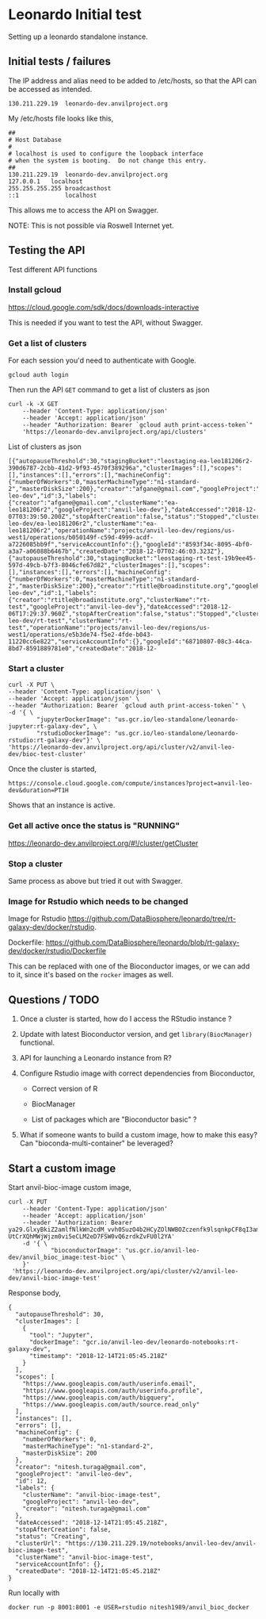 # Leonardo Initial test

Setting up a leonardo standalone instance.

## Initial tests / failures

The IP address and alias need to be added to /etc/hosts, so that the
API can be accessed as intended.

```
130.211.229.19 	leonardo-dev.anvilproject.org
```

My /etc/hosts file looks like this,

```
##
# Host Database
#
# localhost is used to configure the loopback interface
# when the system is booting.  Do not change this entry.
##
130.211.229.19  leonardo-dev.anvilproject.org
127.0.0.1	localhost
255.255.255.255	broadcasthost
::1             localhost
```

This allows me to access the API on Swagger. 

NOTE: This is not possible via Roswell Internet yet. 

## Testing the API

Test different API functions

### Install gcloud

https://cloud.google.com/sdk/docs/downloads-interactive

This is needed if you want to test the API, without Swagger.

### Get a list of clusters

For each session you'd need to authenticate with Google.

```
gcloud auth login
```

Then run the API `GET` command to get a list of clusters as json

```
curl -k -X GET 
	--header 'Content-Type: application/json' 
	--header 'Accept: application/json'
	--header "Authorization: Bearer `gcloud auth print-access-token`" 
	'https://leonardo-dev.anvilproject.org/api/clusters'
```

List of clusters as json

```
[{"autopauseThreshold":30,"stagingBucket":"leostaging-ea-leo181206r2-390d6787-2cbb-41d2-9f93-4570f389296a","clusterImages":[],"scopes":[],"instances":[],"errors":[],"machineConfig":{"numberOfWorkers":0,"masterMachineType":"n1-standard-2","masterDiskSize":200},"creator":"afgane@gmail.com","googleProject":"anvil-leo-dev","id":3,"labels":{"creator":"afgane@gmail.com","clusterName":"ea-leo181206r2","googleProject":"anvil-leo-dev"},"dateAccessed":"2018-12-07T03:39:50.200Z","stopAfterCreation":false,"status":"Stopped","clusterUrl":"https://130.211.229.19/notebooks/anvil-leo-dev/ea-leo181206r2","clusterName":"ea-leo181206r2","operationName":"projects/anvil-leo-dev/regions/us-west1/operations/b050149f-c59d-4999-acdf-a7226085bb9f","serviceAccountInfo":{},"googleId":"8593f34c-8095-4bf0-a3a7-a06088b6467b","createdDate":"2018-12-07T02:46:03.323Z"},{"autopauseThreshold":30,"stagingBucket":"leostaging-rt-test-19b9ee45-597d-49cb-b7f3-8046cfe67d82","clusterImages":[],"scopes":[],"instances":[],"errors":[],"machineConfig":{"numberOfWorkers":0,"masterMachineType":"n1-standard-2","masterDiskSize":200},"creator":"rtitle@broadinstitute.org","googleProject":"anvil-leo-dev","id":1,"labels":{"creator":"rtitle@broadinstitute.org","clusterName":"rt-test","googleProject":"anvil-leo-dev"},"dateAccessed":"2018-12-06T17:29:37.960Z","stopAfterCreation":false,"status":"Stopped","clusterUrl":"https://130.211.229.19/notebooks/anvil-leo-dev/rt-test","clusterName":"rt-test","operationName":"projects/anvil-leo-dev/regions/us-west1/operations/e5b3de74-f5e2-4fde-b043-11220cc6e822","serviceAccountInfo":{},"googleId":"68710807-08c3-44ca-8bd7-8591889781e0","createdDate":"2018-12-
```


### Start a cluster


```
curl -X PUT \
--header 'Content-Type: application/json' \
--header 'Accept: application/json' \
--header "Authorization: Bearer `gcloud auth print-access-token`" \
-d '{ \ 
   		"jupyterDockerImage": "us.gcr.io/leo-standalone/leonardo-jupyter:rt-galaxy-dev", \ 
   		"rstudioDockerImage": "us.gcr.io/leo-standalone/leonardo-rstudio:rt-galaxy-dev"}' \ 
'https://leonardo-dev.anvilproject.org/api/cluster/v2/anvil-leo-dev/bioc-test-cluster'
```

Once the cluster is started,

	https://console.cloud.google.com/compute/instances?project=anvil-leo-dev&duration=PT1H

Shows that an instance is active. 


### Get all active once the status is "RUNNING"

https://leonardo-dev.anvilproject.org/#!/cluster/getCluster


### Stop a cluster

Same process as above but tried it out with Swagger.


### Image for Rstudio which needs to be changed

Image for Rstudio
https://github.com/DataBiosphere/leonardo/tree/rt-galaxy-dev/docker/rstudio.

Dockerfile:
https://github.com/DataBiosphere/leonardo/blob/rt-galaxy-dev/docker/rstudio/Dockerfile

This can be replaced with one of the Bioconductor images, or we can
add to it, since it's based on the `rocker` images as well.

##  Questions / TODO

1. Once a cluster is started, how do I access the RStudio instance ?

1. Update with latest Bioconductor version, and get `library(BiocManager)` functional.

1. API for launching a Leonardo instance from R?

1. Configure Rstudio image with correct dependencies from Bioconductor,
   
   - Correct version of R
   
   - BiocManager
   
   - List of packages which are "Bioconductor basic" ?
   
0. What if someone wants to build a custom image, how to make this
   easy? Can "bioconda-multi-container" be leveraged?



## Start a custom image

Start anvil-bioc-image custom image,

```
curl -X PUT 
	--header 'Content-Type: application/json' 
	--header 'Accept: application/json' 
	--header 'Authorization: Bearer ya29.GlxyBkiZ2amlfNlkWn2cdM_vvh0SuzO4b2HCyZOlNWBOZczenfk9lsqnkpCF8qI3amkuLHXVQT60yXn-UtCrXQhMWjWjzm0vi5eCLM2eD7FSW0vQ6zrdkZvFU0l2YA' 
	-d '{ \ 
    		"bioconductorImage": "us.gcr.io/anvil-leo-dev/anvil_bioc_image:test-bioc" \ 
	}' 
 'https://leonardo-dev.anvilproject.org/api/cluster/v2/anvil-leo-dev/anvil-bioc-image-test'
```

Response body,

```
{
  "autopauseThreshold": 30,
  "clusterImages": [
    {
      "tool": "Jupyter",
      "dockerImage": "gcr.io/anvil-leo-dev/leonardo-notebooks:rt-galaxy-dev",
      "timestamp": "2018-12-14T21:05:45.218Z"
    }
  ],
  "scopes": [
    "https://www.googleapis.com/auth/userinfo.email",
    "https://www.googleapis.com/auth/userinfo.profile",
    "https://www.googleapis.com/auth/bigquery",
    "https://www.googleapis.com/auth/source.read_only"
  ],
  "instances": [],
  "errors": [],
  "machineConfig": {
    "numberOfWorkers": 0,
    "masterMachineType": "n1-standard-2",
    "masterDiskSize": 200
  },
  "creator": "nitesh.turaga@gmail.com",
  "googleProject": "anvil-leo-dev",
  "id": 12,
  "labels": {
    "clusterName": "anvil-bioc-image-test",
    "googleProject": "anvil-leo-dev",
    "creator": "nitesh.turaga@gmail.com"
  },
  "dateAccessed": "2018-12-14T21:05:45.218Z",
  "stopAfterCreation": false,
  "status": "Creating",
  "clusterUrl": "https://130.211.229.19/notebooks/anvil-leo-dev/anvil-bioc-image-test",
  "clusterName": "anvil-bioc-image-test",
  "serviceAccountInfo": {},
  "createdDate": "2018-12-14T21:05:45.218Z"
}
```

Run locally with 

```
docker run -p 8001:8001 -e USER=rstudio nitesh1989/anvil_bioc_docker
```
